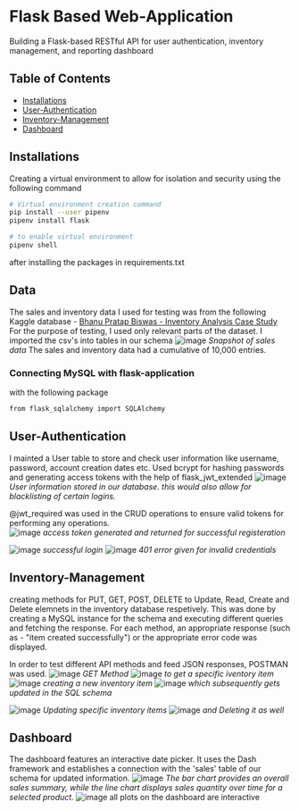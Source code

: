 # Flask Based Web-Application

Building a Flask-based RESTful API for user authentication, inventory management, and reporting dashboard

## Table of Contents

- [Installations](#installations)
- [User-Authentication](#user-authentication)
- [Inventory-Management](#inventory-management)
- [Dashboard](#Dashboard)

## Installations
Creating a virtual environment to allow for isolation and security using the following command 

```bash
# Virtual environment creation command
pip install --user pipenv
pipenv install flask

# to enable virtual environment 
pipenv shell
```
after installing the packages in requirements.txt 
## Data 
The sales and inventory data I used for testing was from the following Kaggle database - [Bhanu Pratap Biswas - Inventory Analysis Case Study](https://www.kaggle.com/datasets/bhanupratapbiswas/inventory-analysis-case-study?select=BegInvFINAL12312016.csv) 
For the purpose of testing, I used only relevant parts of the dataset. I imported the csv's into tables in our schema
![image](https://github.com/Nikita-thomas/tyroo-flask-application/assets/97882049/3e8d9898-f947-4cbd-a27c-6b698ef51393)
*Snapshot of sales data*
The sales and inventory data had a cumulative of 10,000 entries. 

### Connecting MySQL with flask-application 
with the following package 
```bash
from flask_sqlalchemy import SQLAlchemy
```
## User-Authentication 
I mainted a User table to store and check user information like username, password, account creation dates etc. Used bcrypt for hashing passwords 
and generating access tokens with the help of flask_jwt_extended 
![image](https://github.com/Nikita-thomas/tyroo-flask-application/assets/97882049/b9aeeac8-5025-4ff0-bac4-90b1cef80563)
*User information stored in our database. this would also allow for blacklisting of certain logins.*

@jwt_required was used in the CRUD operations to ensure valid tokens for performing any operations.  
![image](https://github.com/Nikita-thomas/tyroo-flask-application/assets/97882049/b533f72e-ebef-4f14-ab7d-66ee7d557432)
*access token generated and returned for successful registeration*

![image](https://github.com/Nikita-thomas/tyroo-flask-application/assets/97882049/fb712643-f1cc-4369-9e35-e09831d28e93)
*successful login*
![image](https://github.com/Nikita-thomas/tyroo-flask-application/assets/97882049/5cf1dc6f-79b8-4c23-b4ec-c05fb6a0218d)
*401 error given for invalid credentials*

## Inventory-Management 
creating methods for PUT, GET, POST, DELETE to Update, Read, Create and Delete elemnets in the inventory database respetively. 
This was done by creating a MySQL instance for the schema and executing different queries and fetching the response. For each method, an appropriate response (such as - "item created successfully") or the appropriate error code was displayed. 

In order to test different API methods and feed JSON responses, POSTMAN was used. 
![image](https://github.com/Nikita-thomas/tyroo-flask-application/assets/97882049/0a1e163f-a869-462d-93cc-a723236589bb)
*GET Method* 
![image](https://github.com/Nikita-thomas/tyroo-flask-application/assets/97882049/40300555-93a0-48b7-955e-6235ccb6afcc)
*to get a specific iventory item*
![image](https://github.com/Nikita-thomas/tyroo-flask-application/assets/97882049/3011dff7-7ffa-4fc3-9dc0-27593bf74ed4)
*creating a new inventory item*
![image](https://github.com/Nikita-thomas/tyroo-flask-application/assets/97882049/8f2fd948-e7d0-49cb-9034-79e49ec16ef2)
*which subsequently gets updated in the SQL schema*

![image](https://github.com/Nikita-thomas/tyroo-flask-application/assets/97882049/525af292-2434-49a2-a0ce-f68efe761270)
*Updating specific inventory items* 
![image](https://github.com/Nikita-thomas/tyroo-flask-application/assets/97882049/ae4564e3-da57-41bf-b70b-d601d0d710a5)
*and Deleting it as well*

## Dashboard 
The dashboard features an interactive date picker. It uses the Dash framework and establishes a connection with the 'sales' table of our schema for updated information. 
![image](https://github.com/Nikita-thomas/tyroo-flask-application/assets/97882049/7badbeeb-ab38-4fb9-b066-8481ace742ad)
*The bar chart provides an overall sales summary, while the line chart displays sales quantity over time for a selected product.*
![image](https://github.com/Nikita-thomas/tyroo-flask-application/assets/97882049/65a2f7c1-619d-41cd-878e-2fd4c29e3ff9)
all plots on the dashboard are interactive

